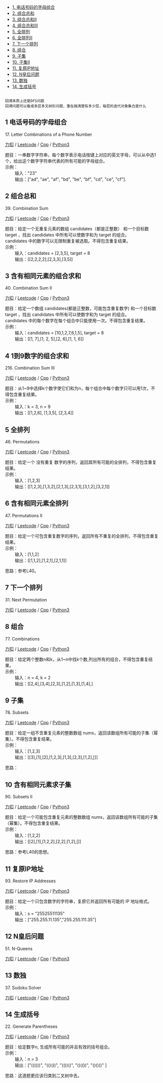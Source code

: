 <!-- GFM-TOC -->
* [1. 电话号码的字母组合](#1-电话号码的字母组合)
* [2. 组合总和](#2-组合总和)
* [3. 组合总和II](#3-含有相同元素的组合求和)
* [4. 组合总和III](#4-1到9数字的组合求和)
* [5. 全排列](#5-全排列)
* [6. 全排列II](#6-含有相同元素全排列)
* [7. 下一个排列](#7-下一个排列)
* [8. 组合](#8-组合)
* [9. 子集](#9-子集)
* [10. 子集II](#10-含有相同元素求子集)
* [11. 复原IP地址](#11-复原IP地址)
* [12. N皇后问题](#12-N皇后问题)
* [13. 数独](#13-数独)
* [14. 生成括号](#14-生成括号)
<!-- GFM-TOC -->

```

回溯本质上还是DFS问题  
回溯问题可以看成多层多叉树形问题，重在搞清楚有多少层，每层的迭代对象集合是什么
```

## 1 电话号码的字母组合
17\. Letter Combinations of a Phone Number

[力扣](https://leetcode-cn.com/problems/letter-combinations-of-a-phone-number/) / [Leetcode](https://leetcode.com/problems/letter-combinations-of-a-phone-number/) / [Cpp](../algo_06_backtrack/L17-m.cpp) / [Python3](../python-algorithm/algo_06_backtrack/L17-m.py)    

题目：一串数字字符串，每个数字表示电话按键上对应的英文字母，可以从中选1个，给出这个数字字符串代表的所有可能的字母组合。                
示例：     
&emsp;&emsp; 输入："23"                   
&emsp;&emsp; 输出：["ad", "ae", "af", "bd", "be", "bf", "cd", "ce", "cf"].       

## 2 组合总和
39\. Combination Sum

[力扣](https://leetcode-cn.com/problems/combination-sum/) / [Leetcode](https://leetcode.com/problems/combination-sum/) / [Cpp](../algo_06_backtrack/L39-m-rc.cpp) / [Python3](../python-algorithm/algo_06_backtrack/L39-m.py)    

题目：给定一个无重复元素的数组 candidates（都是正整数） 和一个目标数 target ，找出 candidates 中所有可以使数字和为 target 的组合。  
candidates 中的数字可以无限制重复被选取。不得包含重复结果。                
示例：     
&emsp;&emsp; 输入：candidates = [2,3,5], target = 8                       
&emsp;&emsp; 输出：[[2,2,2,2],[2,3,3],[3,5]]      


## 3 含有相同元素的组合求和
40\. Combination Sum II

[力扣](https://leetcode-cn.com/problems/combination-sum-ii/) / [Leetcode](https://leetcode.com/problems/combination-sum-ii/) / [Cpp](../algo_06_backtrack/L40-m.cpp) / [Python3](../python-algorithm/algo_06_backtrack/L40-m.py)      

题目：给定一个数组 candidates(都是正整数，可能包含重复数字) 和一个目标数 target ，找出 candidates 中所有可以使数字和为 target 的组合。    
candidates 中的每个数字在每个组合中只能使用一次。不得包含重复结果。               
示例：     
&emsp;&emsp; 输入：candidates = [10,1,2,7,6,1,5], target = 8                  
&emsp;&emsp; 输出：[[1, 7],[1, 2, 5],[2, 6],[1, 1, 6]]     


## 4 1到9数字的组合求和
216\. Combination Sum III	 

[力扣](https://leetcode-cn.com/problems/combination-sum-iii/) / [Leetcode](https://leetcode.com/problems/combination-sum-iii/) / [Cpp](../algo_06_backtrack/L216-m.cpp) / [Python3](../python-algorithm/algo_06_backtrack/L216-m.py)  

题目：从1~9中选择k个数字使它们和为n，每个组合中每个数字只可以用1次，不得包含重复结果。             
示例：     
&emsp;&emsp; 输入：k = 3, n = 9                      
&emsp;&emsp; 输出：[[1,2,6], [1,3,5], [2,3,4]]     

## 5 全排列  
46\. Permutations

[力扣](https://leetcode-cn.com/problems/permutations/) / [Leetcode](https://leetcode.com/problems/permutations/) / [Cpp](../algo_06_backtrack/L46-m.cpp) / [Python3](../python-algorithm/algo_06_backtrack/L46-m.py)    

题目：给定一个 没有重复 数字的序列，返回其所有可能的全排列，不得包含重复结果。             
示例：     
&emsp;&emsp; 输入：[1,2,3]                  
&emsp;&emsp; 输出：[[1,2,3],[1,3,2],[2,1,3],[2,3,1],[3,1,2],[3,2,1]]      


## 6 含有相同元素全排列
47\. Permutations II

[力扣](https://leetcode-cn.com/problems/permutations-ii/) / [Leetcode](https://leetcode.com/problems/permutations-ii/) / [Cpp](../algo_06_backtrack/L47-m.cpp) / [Python3](../python-algorithm/algo_06_backtrack/L47-m.py)  

题目：给定一个可包含重复数字的序列，返回所有不重复的全排列，不得包含重复结果。             
示例：     
&emsp;&emsp; 输入：[1,1,2]                 
&emsp;&emsp; 输出：[[1,1,2],[1,2,1],[2,1,1]]     

思路：参考L40。   

## 7 下一个排列
31\. Next Permutation

[力扣](https://leetcode-cn.com/problems/next-permutation/) / [Leetcode](https://leetcode.com/problems/next-permutation/) / [Cpp](../algo_06_backtrack/L31-m.cpp) / [Python3](../python-algorithm/algo_06_backtrack/L31-m.py)


## 8 组合
77\. Combinations

[力扣](https://leetcode-cn.com/problems/combinations/) / [Leetcode](https://leetcode.com/problems/combinations/) / [Cpp](../algo_06_backtrack/L77-m.cpp) / [Python3](../python-algorithm/algo_06_backtrack/L77-m.py)     

题目：给定两个整数n和k，从1~n中找k个数,列出所有的组合，不得包含重复结果。             
示例：     
&emsp;&emsp; 输入：n = 4, k = 2             
&emsp;&emsp; 输出：[[2,4],[3,4],[2,3],[1,2],[1,3],[1,4],]    

## 9 子集
78\. Subsets

[力扣](https://leetcode-cn.com/problems/subsets/) / [Leetcode](https://leetcode.com/problems/subsets/) / [Cpp](../algo_06_backtrack/L78-m.cpp) / [Python3](../python-algorithm/algo_06_backtrack/L78-m.py)    

题目：给定一组不含重复元素的整数数组 nums，返回该数组所有可能的子集（幂集）。不得包含重复结果。             
示例：    
&emsp;&emsp; 输入：[1,2,3]         
&emsp;&emsp; 输出：[[3],[1],[2],[1,2,3],[1,3],[2,3],[1,2],[]]       

思路：   

## 10 含有相同元素求子集
90\. Subsets II

[力扣](https://leetcode-cn.com/problems/subsets-ii/) / [Leetcode](https://leetcode.com/problems/subsets-ii/) / [Cpp](../algo_06_backtrack/L90-m.cpp) / [Python3](../python-algorithm/algo_06_backtrack/L90-m.py)  

题目：给定一个可能包含重复元素的整数数组 nums，返回该数组所有可能的子集（幂集）。不得包含重复结果。         
示例：   
&emsp;&emsp; 输入：[1,2,2]       
&emsp;&emsp; 输出：[[2],[1],[1,2,2],[2,2],[1,2],[]]   

思路：参考L40的思想。   

## 11 复原IP地址
93\. Restore IP Addresses

[力扣](https://leetcode-cn.com/problems/restore-ip-addresses/) / [Leetcode](https://leetcode.com/problems/restore-ip-addresses/) / [Cpp](../algo_06_backtrack/L93-m.cpp) / [Python3](../python-algorithm/algo_06_backtrack/L93-m.py)  

题目：给定一个只包含数字的字符串，复原它并返回所有可能的 IP 地址格式。    
示例：  
&emsp;&emsp; 输入：s = "25525511135"   
&emsp;&emsp; 输出：["255.255.11.135","255.255.111.35"]  
   
## 12 N皇后问题
51\. N-Queens

[力扣](https://leetcode-cn.com/problems/n-queens/) / [Leetcode](https://leetcode.com/problems/n-queens/) / [Cpp](../algo_06_backtrack/L51-h.cpp) / [Python3](../python-algorithm/algo_06_backtrack/L51-h.py)

## 13 数独
37\. Sudoku Solver

[力扣](https://leetcode-cn.com/problems/sudoku-solver/) / [Leetcode](https://leetcode.com/problems/sudoku-solver/) / [Cpp](../algo_06_backtrack/L37-h.cpp) / [Python3](../python-algorithm/algo_06_backtrack/L37-h.py)


## 14 生成括号
22\. Generate Parentheses

[力扣](https://leetcode-cn.com/problems/generate-parentheses/) / [Leetcode](https://leetcode.com/problems/generate-parentheses/) / [Cpp](../algo_06_backtrack/L22-m.cpp) / [Python3](../python-algorithm/algo_06_backtrack/L22-m.py)  

题目：给定数字n, 生成所有可能的并且有效的括号组合。    
示例：  
&emsp;&emsp; 输入：n = 3   
&emsp;&emsp; 输出：["((()))",  "(()())",  "(())()",  "()(())",  "()()()" ]  

思路：这道题更应该归类到二叉树中去。   



